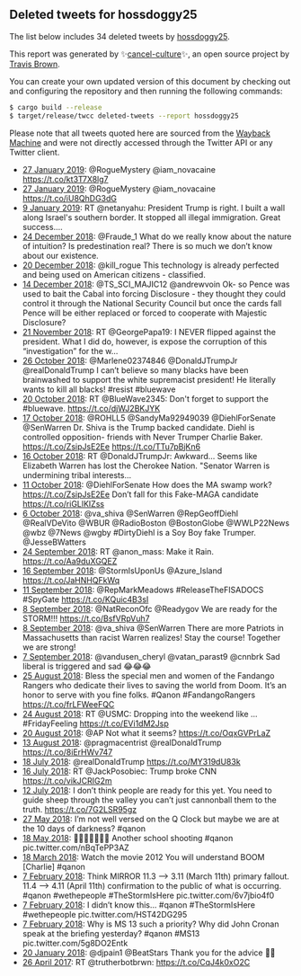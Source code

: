 ## Deleted tweets for hossdoggy25

The list below includes 34 deleted tweets by
[hossdoggy25](https://twitter.com/hossdoggy25).



This report was generated by ✨[cancel-culture](https://github.com/travisbrown/cancel-culture)✨,
an open source project by [Travis Brown](https://twitter.com/travisbrown).

You can create your own updated version of this document by checking out and configuring the
repository and then running the following commands:

```bash
$ cargo build --release
$ target/release/twcc deleted-tweets --report hossdoggy25
```

Please note that all tweets quoted here are sourced from the
[Wayback Machine](https://web.archive.org) and were not directly accessed through the Twitter API or
any Twitter client.

* [27 January 2019](https://web.archive.org/web/20190127235946/https://twitter.com/hossdoggy25/status/1089674357524307968): @RogueMystery @iam_novacaine https://t.co/kt3T7X8lg7 <!--1089674357524307968-->
* [27 January 2019](https://web.archive.org/web/20190127235218/https://twitter.com/hossdoggy25/status/1089672478467784704): @RogueMystery @iam_novacaine https://t.co/iU8QhDG3dG <!--1089672478467784704-->
* [ 9 January 2019](https://web.archive.org/web/20190109225951/https://twitter.com/hossdoggy25/status/1083136297412321281): RT @netanyahu: President Trump is right. I built a wall along Israel's southern border. It stopped all illegal immigration. Great success.… <!--1083136297412321281-->
* [24 December 2018](https://web.archive.org/web/20181224161723/https://twitter.com/hossdoggy25/status/1077236807513894912): @Fraude_1 What do we really know about the nature of intuition?  Is predestination real? There is so much we don’t know about our existence. <!--1077236807513894912-->
* [20 December 2018](https://web.archive.org/web/20181220031817/https://twitter.com/hossdoggy25/status/1075591189104078848): @kill_rogue This technology is already perfected and being used on American citizens - classified. <!--1075591189104078848-->
* [14 December 2018](https://web.archive.org/web/20181214014225/https://twitter.com/hossdoggy25/status/1073392736294891520): @TS_SCI_MAJIC12 @andrewvoin Ok- so Pence was used to bait the Cabal into forcing Disclosure - they thought they could control it through the National Security Council but once the cards fall Pence will be either replaced or forced to cooperate with Majestic Disclosure? <!--1073392736294891520-->
* [21 November 2018](https://web.archive.org/web/20181121191053/https://twitter.com/hossdoggy25/status/1065321670662123523): RT @GeorgePapa19: I NEVER flipped against the president. What I did do, however, is expose the corruption of this “investigation” for the w… <!--1065321670662123523-->
* [26 October 2018](https://web.archive.org/web/20181026025427/https://twitter.com/hossdoggy25/status/1055653858641358854): @Marlene02374846 @DonaldJTrumpJr @realDonaldTrump I can’t believe so many blacks have been brainwashed to support the white supremacist president! He literally wants to kill all blacks! #resist #bluewave <!--1055653858641358854-->
* [20 October 2018](https://web.archive.org/web/20181020181859/https://twitter.com/hossdoggy25/status/1053712197904408578): RT @BlueWave2345: Don't forget to support the #bluewave. https://t.co/djWJ2BKJYK <!--1053712197904408578-->
* [17 October 2018](https://web.archive.org/web/20181017133426/https://twitter.com/hossdoggy25/status/1052553424930304000): @ROHLL5 @SandyMa92949039 @DiehlForSenate @SenWarren Dr. Shiva is the Trump backed candidate. Diehl is controlled opposition- friends with Never Trumper Charlie Baker. https://t.co/ZsipJsE2Ee https://t.co/TTu7pBjKn6 <!--1052553424930304000-->
* [16 October 2018](https://web.archive.org/web/20181016021831/https://twitter.com/hossdoggy25/status/1052020937074372608): RT @DonaldJTrumpJr: Awkward... Seems like Elizabeth Warren has lost the Cherokee Nation.   "Senator Warren is undermining tribal interests… <!--1052020937074372608-->
* [11 October 2018](https://web.archive.org/web/20181011164339/https://twitter.com/hossdoggy25/status/1050426715690979328): @DiehlForSenate How does the MA swamp work? https://t.co/ZsipJsE2Ee  Don’t fall for this Fake-MAGA candidate https://t.co/riGLlKIZss <!--1050426715690979328-->
* [ 6 October 2018](https://web.archive.org/web/20181006150951/https://twitter.com/hossdoggy25/status/1048591170807500800): @va_shiva @SenWarren @RepGeoffDiehl @RealVDeVito @WBUR @RadioBoston @BostonGlobe @WWLP22News @wbz @7News @wgby #DirtyDiehl is a Soy Boy fake Trumper. @JesseBWatters <!--1048591170807500800-->
* [24 September 2018](https://web.archive.org/web/20180924150400/https://twitter.com/hossdoggy25/status/1044241044244762625): RT @anon_mass: Make it Rain. https://t.co/Aa9duXGQEZ <!--1044241044244762625-->
* [16 September 2018](https://web.archive.org/web/20180916181215/https://twitter.com/hossdoggy25/status/1041389315958419456): @StormIsUponUs @Azure_Island https://t.co/JaHNHQFkWq <!--1041389315958419456-->
* [11 September 2018](https://web.archive.org/web/20180911023255/https://twitter.com/hossdoggy25/status/1039340985648603139): @RepMarkMeadows #ReleaseTheFISADOCS #SpyGate https://t.co/KQuic4B3sI <!--1039340985648603139-->
* [ 8 September 2018](https://web.archive.org/web/20180908124503/https://twitter.com/hossdoggy25/status/1038407870470139904): @NatReconOfc @Readygov We are ready for the STORM!!! https://t.co/BsfVRpVuh7 <!--1038407870470139904-->
* [ 8 September 2018](https://web.archive.org/web/20180908011656/https://twitter.com/hossdoggy25/status/1038234700219863041): @va_shiva @SenWarren There are more Patriots in Massachusetts than racist Warren realizes! Stay the course! Together we are strong! <!--1038234700219863041-->
* [ 7 September 2018](https://web.archive.org/web/20180907230641/https://twitter.com/hossdoggy25/status/1038201921742561281): @vandusen_cheryl @vatan_parast9 @cnnbrk Sad liberal is triggered and sad 😂😂😂 <!--1038201921742561281-->
* [25 August 2018](https://web.archive.org/web/20180825143244/https://twitter.com/hossdoggy25/status/1033361539741495297): Bless the special men and women of the Fandango Rangers who dedicate their lives to saving the world from Doom.  It’s an honor to serve with you fine folks. #Qanon #FandangoRangers https://t.co/frLFWeeFQC <!--1033361539741495297-->
* [24 August 2018](https://web.archive.org/web/20180824144800/https://twitter.com/hossdoggy25/status/1033002993854103553): RT @USMC: Dropping into the weekend like …  #FridayFeeling https://t.co/EVi1dM2Jsp <!--1033002993854103553-->
* [20 August 2018](https://web.archive.org/web/20180820172512/https://twitter.com/hossdoggy25/status/1031593003058704385): @AP Not what it seems?  https://t.co/OqxGVPrLaZ <!--1031593003058704385-->
* [13 August 2018](https://web.archive.org/web/20180813140839/https://twitter.com/hossdoggy25/status/1029006824593387521): @pragmacentrist @realDonaldTrump https://t.co/8iErHWv747 <!--1029006824593387521-->
* [18 July 2018](https://web.archive.org/web/20180718104345/https://twitter.com/hossdoggy25/status/1019533175331139584): @realDonaldTrump  https://t.co/MY319dU83k <!--1019533175331139584-->
* [16 July 2018](https://web.archive.org/web/20180716230333/https://twitter.com/hossdoggy25/status/1018994576353210369): RT @JackPosobiec: Trump broke CNN https://t.co/vikJCRIG2m <!--1018994576353210369-->
* [12 July 2018](https://web.archive.org/web/20180712014754/https://twitter.com/hossdoggy25/status/1017223997036154880): I don’t think people are ready for this yet. You need to guide sheep through the valley you can’t just cannonball them to the truth. https://t.co/7G2LSR95gz <!--1017223997036154880-->
* [27 May 2018](https://web.archive.org/web/20180527173411/https://twitter.com/hossdoggy25/status/1000791953905278976): I’m not well versed on the Q Clock but maybe we are at the 10 days of darkness?  #qanon <!--1000791953905278976-->
* [18 May 2018](https://web.archive.org/web/20180518162451/https://twitter.com/hossdoggy25/status/997511817973903360): 🤔🤔🤔🤔🤔🤔🤔  Another school shooting   #qanon  pic.twitter.com/nBqTePP3AZ <!--997511817973903360-->
* [18 March 2018](https://web.archive.org/web/20180318081147/https://twitter.com/hossdoggy25/status/975283094868709379): Watch the movie 2012  You will understand BOOM [Charlie]  #qanon <!--975283094868709379-->
* [ 7 February 2018](https://web.archive.org/web/20180215015618/https://twitter.com/hossdoggy25/status/961245417630466048): Think MIRROR  11.3 —-> 3.11 (March 11th) primary fallout.  11.4 —-> 4.11 (April 11th) confirmation to the public of what is occurring.   #qanon   #wethepeople   #TheStormIsHere  pic.twitter.com/6v7jbio4f0 <!--961245417630466048-->
* [ 7 February 2018](https://web.archive.org/web/20180207133525/https://twitter.com/hossdoggy25/status/961226338714771456): I didn’t know this...  #qanon   #TheStormIsHere   #wethepeople  pic.twitter.com/HST42DG295 <!--961226338714771456-->
* [ 7 February 2018](https://web.archive.org/web/20180207121458/https://twitter.com/hossdoggy25/status/961210917722775552): Why is MS 13 such a priority?  Why did John Cronan speak at the briefing yesterday?   #qanon   #MS13  pic.twitter.com/5g8DO2Entk <!--961210917722775552-->
* [20 January 2018](https://web.archive.org/web/20180120192217/https://twitter.com/hossdoggy25/status/954796240570585088): @djpain1 @BeatStars Thank you for the advice 🙏🏼 <!--954796240570585088-->
* [26 April 2017](https://web.archive.org/web/20170426045822/https://twitter.com/hossdoggy25/status/857096492972224512): RT @trutherbotbrwn: https://t.co/CqJ4k0xO2C <!--857096492972224512-->
